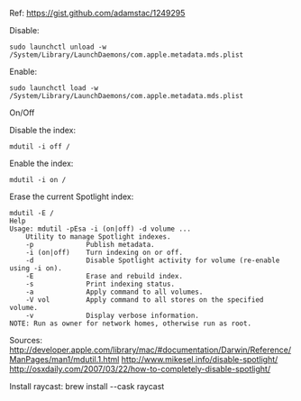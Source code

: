 
Ref: https://gist.github.com/adamstac/1249295

Disable:
```
sudo launchctl unload -w /System/Library/LaunchDaemons/com.apple.metadata.mds.plist
```

Enable:
```
sudo launchctl load -w /System/Library/LaunchDaemons/com.apple.metadata.mds.plist
```

On/Off

Disable the index:
```
mdutil -i off /
```

Enable the index:
```
mdutil -i on /
```

Erase the current Spotlight index:
```
mdutil -E /
Help
Usage: mdutil -pEsa -i (on|off) -d volume ...
	Utility to manage Spotlight indexes.
	-p             Publish metadata.
	-i (on|off)    Turn indexing on or off.
	-d             Disable Spotlight activity for volume (re-enable using -i on).
	-E             Erase and rebuild index.
	-s             Print indexing status.
	-a             Apply command to all volumes.
	-V vol         Apply command to all stores on the specified volume.
	-v             Display verbose information.
NOTE: Run as owner for network homes, otherwise run as root.
```

Sources:
http://developer.apple.com/library/mac/#documentation/Darwin/Reference/ManPages/man1/mdutil.1.html
http://www.mikesel.info/disable-spotlight/
http://osxdaily.com/2007/03/22/how-to-completely-disable-spotlight/


Install raycast: brew install --cask raycast    
